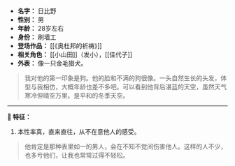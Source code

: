 
- **名字：** 日比野
- **性别：** 男
- **年龄：** 28岁左右
- **身份：** 刷墙工
- **登场作品：**  [[《奥杜邦的祈祷》]]
- **相关角色：** [[小山田]]（发小），[[佳代子]]
- **外表：** 像一只金毛猎犬。

> 我对他的第一印象是狗。他的脸和不满的狗很像。一头自然生长的头发，体型与我相仿，大概年龄也差不多吧。可以看到他背后湛蓝的天空，虽然天气寒冷但晴空万里。是平和的冬季天空。

---

**🐶 特征：** 

1. 本性率真，直来直往，从不在意他人的感受。

> 他肯定是那种表里如一的男人，会在不知不觉间伤害他人。这样的人不少，也多亏他们，让我也常常过得不轻松。
